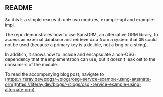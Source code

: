 ## README

So this is a simple repo with only two modules, example-api and example-impl.

The repo demonstrates how to use SansORM, an alternative ORM library, to access an 
external database and retrieve data from a system that SB could not be used (because 
a primary key is a double, not a long or a string).

In addition, it shows how to include and encapsulate a non-OSGi dependency that the 
implementation can use, but it doesn't leak out to the consumers of the module.

To read the accompanying blog post, navigate to [https://liferay.dev/blogs/-/blogs/osgi-service-example-using-alternate-orm](https://liferay.dev/blogs/-/blogs/osgi-service-example-using-alternate-orm).

